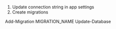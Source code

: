 
1. Update connection string in app settings
1. Create migrations

Add-Migration MIGRATION_NAME
Update-Database